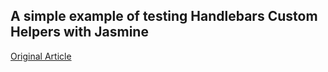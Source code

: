## A simple example of testing Handlebars Custom Helpers with Jasmine

[Original Article](http://www.ericfeminella.com/blog/2012/03/13/testing-handlebars-helpers-with-jasmine/)